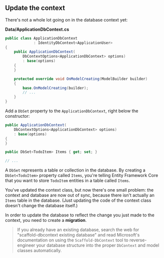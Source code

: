 ## Update the context

There's not a whole lot going on in the database context yet:

**Data/ApplicationDbContext.cs**

```csharp
public class ApplicationDbContext 
             : IdentityDbContext<ApplicationUser>
{
    public ApplicationDbContext(
        DbContextOptions<ApplicationDbContext> options)
        : base(options)
    {
    }

    protected override void OnModelCreating(ModelBuilder builder)
    {
        base.OnModelCreating(builder);
        // ...
    }
}
```

Add a `DbSet` property to the `ApplicationDbContext`, right below the constructor:

```csharp
public ApplicationDbContext(
    DbContextOptions<ApplicationDbContext> options)
    : base(options)
{
}

public DbSet<TodoItem> Items { get; set; }

// ...
```

A `DbSet` represents a table or collection in the database. By creating a `DbSet<TodoItem>` property called `Items`, you're telling Entity Framework Core that you want to store `TodoItem` entities in a table called `Items`.

You've updated the context class, but now there's one small problem: the context and database are now out of sync, because there isn't actually an `Items` table in the database. (Just updating the code of the context class doesn't change the database itself.)

In order to update the database to reflect the change you just made to the context, you need to create a **migration**.

> If you already have an existing database, search the web for "scaffold-dbcontext existing database" and read Microsoft's documentation on using the `Scaffold-DbContext` tool to reverse-engineer your database structure into the proper `DbContext` and model classes automatically.
